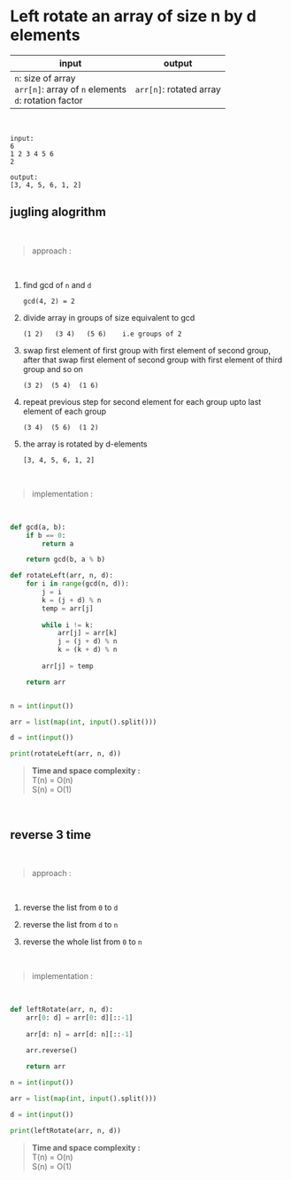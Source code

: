 # Left rotate an array of size n by d elements

| input | output |
| --- | --- |
| `n`: size of array<br>`arr[n]`: array of `n` elements<br>`d`: rotation factor | `arr[n]`: rotated array

<br>

```
input:
6
1 2 3 4 5 6
2

output:
[3, 4, 5, 6, 1, 2]
```
## jugling alogrithm

<br>

> approach :

<br>

1. find gcd of `n` and `d`
    ```
    gcd(4, 2) = 2
    ```
2. divide array in groups of size equivalent to gcd
    ```
    (1 2)   (3 4)   (5 6)    i.e groups of 2
    ```
3. swap first element of first group with first element of second group, after that swap first element of second group with first element of third group and so on
    ```
    (3 2)  (5 4)  (1 6)
    ```
4. repeat previous step for second element for each group upto last element of each group
    ```
    (3 4)  (5 6)  (1 2)
    ```
5. the array is rotated by d-elements
    ```
    [3, 4, 5, 6, 1, 2]
    ```
<br>

> implementation :

<br>

```python
def gcd(a, b):
    if b == 0:
        return a

    return gcd(b, a % b)

def rotateLeft(arr, n, d):
    for i in range(gcd(n, d)):
        j = i
        k = (j + d) % n
        temp = arr[j]
        
        while i != k:
            arr[j] = arr[k]
            j = (j + d) % n
            k = (k + d) % n
        
        arr[j] = temp

    return arr


n = int(input())

arr = list(map(int, input().split()))

d = int(input())

print(rotateLeft(arr, n, d))
```

> **Time and space complexity :**
<br>T(n) = O(n)
<br>S(n) = O(1)

<br>

## reverse 3 time

<br>

> approach :

<br>

1. reverse the list from `0` to `d`

2. reverse the list from `d` to `n`

3. reverse the whole list from `0` to `n`

<br>

> implementation :

<br>

```python
def leftRotate(arr, n, d):
    arr[0: d] = arr[0: d][::-1]
    
    arr[d: n] = arr[d: n][::-1]
    
    arr.reverse()

    return arr

n = int(input())

arr = list(map(int, input().split()))

d = int(input())

print(leftRotate(arr, n, d))
```

> **Time and space complexity :**
<br>T(n) = O(n)
<br>S(n) = O(1)